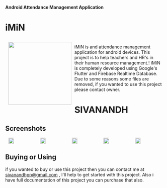 **Android Attendance Management Application**

# iMiN
<img src="https://github.com/Sivanandhpp/iMiN/blob/master/assets/images/imin_small.png?raw=true" align="left" width="200" hspace="10" vspace="10">
<br/>iMiN is and attendance management application for android devices. This project is to help teachers and HR's in their human resource management.! iMiN is completely developed using Google's Flutter and Firebase Realtime Database.<br/>Due to some reasons some files are removed, if you wanted to use this project please contact owner.<br/>

# SIVANANDH

## Screenshots
<div style="display:flex;" >
<img style="margin-left:10px;" src="https://github.com/Sivanandhpp/iMiN/blob/master/screenshot/1.png?raw=true" width="19%" >
<img style="margin-left:10px;" src="https://github.com/Sivanandhpp/iMiN/blob/master/screenshot/2.png?raw=true" width="19%" >
<img style="margin-left:10px;" src="https://github.com/Sivanandhpp/iMiN/blob/master/screenshot/3.png?raw=true" width="19%" >
<img style="margin-left:10px;" src="https://github.com/Sivanandhpp/iMiN/blob/master/screenshot/4.png?raw=true" width="19%" >
<img style="margin-left:10px;" src="https://github.com/Sivanandhpp/iMiN/blob/master/screenshot/5.png?raw=true" width="19%" >

</div>


## Buying or Using
if you wanted to buy or use this project then you can contact me at sivanandhpp@gmail.com , I'll help to get started with this project. Also i have full documentation of this project you can purchase that also.
